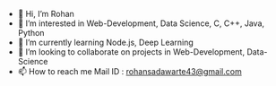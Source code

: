 - 👋 Hi, I’m Rohan
- 👀 I’m interested in Web-Development, Data Science, C, C++, Java, Python
- 🌱 I’m currently learning Node.js, Deep Learning
- 💞️ I’m looking to collaborate on projects in Web-Development, Data-Science
- 📫 How to reach me Mail ID : rohansadawarte43@gmail.com

<!---
rohrohrohr/rohrohrohr is a ✨ special ✨ repository because its `README.md` (this file) appears on your GitHub profile.
You can click the Preview link to take a look at your changes.
--->
